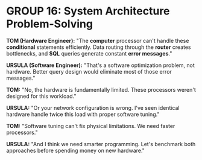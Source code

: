 # GROUP 16: System Architecture Problem-Solving

**TOM (Hardware Engineer):** "The **computer** processor can't handle these **conditional** statements efficiently. Data routing through the **router** creates bottlenecks, and **SQL** queries generate constant **error messages**."

**URSULA (Software Engineer):** "That's a software optimization problem, not hardware. Better query design would eliminate most of those error messages."

**TOM:** "No, the hardware is fundamentally limited. These processors weren't designed for this workload."

**URSULA:** "Or your network configuration is wrong. I've seen identical hardware handle twice this load with proper software tuning."

**TOM:** "Software tuning can't fix physical limitations. We need faster processors."

**URSULA:** "And I think we need smarter programming. Let's benchmark both approaches before spending money on new hardware."
